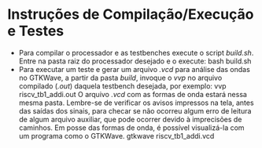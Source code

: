 # Instruções de Compilação/Execução e Testes
* Para compilar o processador e as testbenches execute o script *build.sh*. Entre na pasta raiz do processador desejado e o execute: 
        bash build.sh
* Para executar um teste e gerar um arquivo *.vcd* para análise das ondas no GTKWave, a partir da pasta *build*, invoque o *vvp* no arquivo compilado (*.out*) daquela testbench desejada, por exemplo:
        vvp riscv_tb1_addi.out
O arquivo *.vcd* com as formas de onda estará nessa mesma pasta. Lembre-se de verificar os avisos impressos na tela, antes das saídas dos sinais, para checar se não ocorreu algum erro de leitura de algum arquivo auxiliar, que pode ocorrer devido à imprecisões de caminhos.
Em posse das formas de onda, é possível visualizá-la com um programa como o GTKWave.
        gtkwave riscv_tb1_addi.vcd